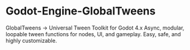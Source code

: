# Godot-Engine-GlobalTweens
GlobalTweens → Universal Tween Toolkit for Godot 4.x Async, modular, loopable tween functions for nodes, UI, and gameplay. Easy, safe, and highly customizable.
